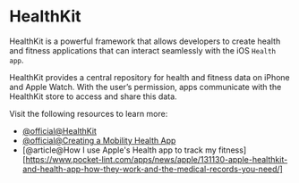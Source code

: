 # HealthKit

HealthKit is a powerful framework that allows developers to create health and fitness applications that can interact seamlessly with the iOS `Health app`.

HealthKit provides a central repository for health and fitness data on iPhone and Apple Watch. With the user’s permission, apps communicate with the HealthKit store to access and share this data.

Visit the following resources to learn more:

- [@official@HealthKit](https://developer.apple.com/documentation/healthkit)
- [@official@Creating a Mobility Health App](https://developer.apple.com/documentation/healthkit/creating_a_mobility_health_app)
- [@article@How I use Apple's Health app to track my fitness][https://www.pocket-lint.com/apps/news/apple/131130-apple-healthkit-and-health-app-how-they-work-and-the-medical-records-you-need/]
